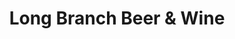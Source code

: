 ---
title: "Long Branch Beer & Wine"
url: /silver-spring/long-branch-beer-und-wine/
shop: Spirituosen
---